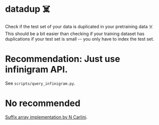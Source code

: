 # datadup :skull_and_crossbones:

Check if the test set of your data is duplicated in your pretraining data :skull_and_crossbones:
This should be a bit easier than checking if your training dataset has duplications if your
test set is small -- you only have to index the test set.

# Recommendation: Just use infinigram API.
See `scripts/query_infinigram.py`.

# No recommended
[Suffix array implementation by N Carlini](https://github.com/google-research/deduplicate-text-datasets/tree/master).
